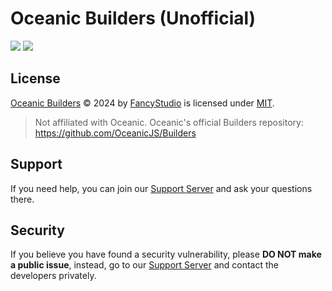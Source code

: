 # Oceanic Builders (Unofficial)

<!-- markdownlint-disable -->
<p>
  <a href="https://opensource.org/license/mit" style="text-decoration: none">
    <img src="https://img.shields.io/badge/MIT-_?style=flat&colorA=18181B&colorB=2a5099&label=License&logo=opensourceinitiative&logoColor=white" />
  </a>
  <a href="https://discord.gg/yWjeDA6ewJ" style="text-decoration: none">
    <img src="https://img.shields.io/badge/Support-Support?style=flat&colorA=18181B&colorB=2a5099&label=Discord&logo=discord&logoColor=white" />
  </a>
</p>
<!-- markdownlint-restore -->

## License

[Oceanic Builders][OceanicBuildersRepositoryURL] © 2024 by [FancyStudio][FancyStudioGitHubURL] is licensed under [MIT][MITLicenseURL].

> Not affiliated with Oceanic. Oceanic's official Builders repository: <https://github.com/OceanicJS/Builders>

## Support

If you need help, you can join our [Support Server][SupportServerURL] and ask your questions there.

## Security

If you believe you have found a security vulnerability, please **DO NOT make a public issue**, instead, go to our [Support Server][SupportServerURL] and contact the developers privately.

[FancyStudioGitHubURL]: https://github.com/FancyStudioTeam
[MITLicenseURL]: https://opensource.org/license/mit
[OceanicBuildersRepositoryURL]: https://github.com/FancyStudioTeam/OceanicBuilders
[SupportServerURL]: https://discord.gg/yWjeDA6ewJ
